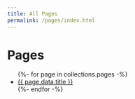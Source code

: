 ```yaml
---
title: All Pages
permalink: /pages/index.html
---
```


# Pages

<ul>
  {%- for page in collections.pages -%}
    <li><a href="{{ page.url }}">{{ page.data.title }}</a></li>
  {%- endfor -%}
</ul>